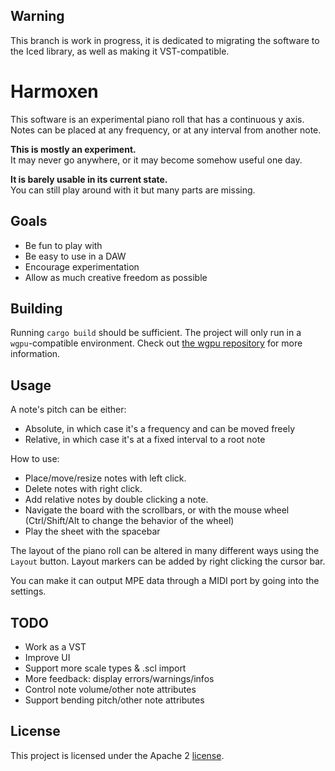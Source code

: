 ## Warning

This branch is work in progress, it is dedicated to migrating the software to the Iced library, as well as making it VST-compatible.


# Harmoxen

This software is an experimental piano roll that has a continuous y axis.
Notes can be placed at any frequency, or at any interval from another note.

**This is mostly an experiment.** \
It may never go anywhere, or it may become somehow useful one day.

**It is barely usable in its current state.** \
You can still play around with it but many parts are missing.

## Goals

- Be fun to play with
- Be easy to use in a DAW
- Encourage experimentation
- Allow as much creative freedom as possible

## Building

Running `cargo build` should be sufficient.
The project will only run in a `wgpu`-compatible environment. Check out [the wgpu repository](https://github.com/gfx-rs/wgpu) for more information.

## Usage

A note's pitch can be either:
- Absolute, in which case it's a frequency and can be moved freely
- Relative, in which case it's at a fixed interval to a root note

How to use:
- Place/move/resize notes with left click.
- Delete notes with right click.
- Add relative notes by double clicking a note.
- Navigate the board with the scrollbars, or with the mouse wheel (Ctrl/Shift/Alt to change the behavior of the wheel)
- Play the sheet with the spacebar

The layout of the piano roll can be altered in many different ways using the `Layout` button.
Layout markers can be added by right clicking the cursor bar.

You can make it can output MPE data through a MIDI port by going into the settings.

## TODO

- Work as a VST
- Improve UI
- Support more scale types & .scl import
- More feedback: display errors/warnings/infos
- Control note volume/other note attributes
- Support bending pitch/other note attributes

## License

This project is licensed under the Apache 2 [license](LICENSE).

